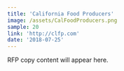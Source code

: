 ```yaml
---
title: 'California Food Producers'
image: /assets/CalFoodProducers.png
sample: 20
link: 'http://clfp.com'
date: '2018-07-25'
---
```

RFP copy content will appear here.